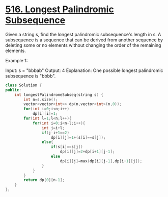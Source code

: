  # [516. Longest Palindromic Subsequence](https://leetcode.com/problems/longest-palindromic-subsequence/)

Given a string s, find the longest palindromic subsequence's length in s.
A subsequence is a sequence that can be derived from another sequence by deleting some or no elements without changing the order of the remaining elements.

Example 1:

Input: s = "bbbab"
Output: 4
Explanation: One possible longest palindromic subsequence is "bbbb".

```C++
class Solution {
public:
    int longestPalindromeSubseq(string s) {
        int n=s.size();
        vector<vector<int>> dp(n,vector<int>(n,0));
        for(int i=0;i<n;i++)
            dp[i][i]=1;
        for(int l=1;l<n;l++){
            for(int i=0;i<n-l;i++){
                int j=i+l;
                if(j-i+1==2)
                    dp[i][j]=1+(s[i]==s[j]);
                else{
                    if(s[i]==s[j])
                        dp[i][j]=2+dp[i+1][j-1];
                    else
                        dp[i][j]=max(dp[i][j-1],dp[i+1][j]);
                }
            }
        }
        return dp[0][n-1];
    }
};
```
 
